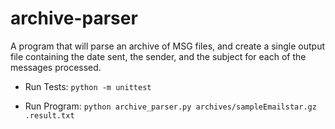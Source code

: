 # archive-parser

A program that will parse an archive of MSG files, and create a single output file containing the date sent, the sender, and the subject for each of the messages processed.

- Run Tests: `python -m unittest`

- Run Program: `python archive_parser.py archives/sampleEmailstar.gz .result.txt`
